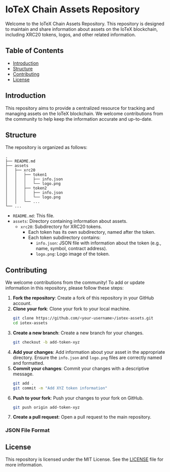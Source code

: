 # IoTeX Chain Assets Repository

Welcome to the IoTeX Chain Assets Repository. This repository is designed to maintain and share information about assets on the IoTeX blockchain, including XRC20 tokens, logos, and other related information.

## Table of Contents

- [Introduction](#introduction)
- [Structure](#structure)
- [Contributing](#contributing)
- [License](#license)

## Introduction

This repository aims to provide a centralized resource for tracking and managing assets on the IoTeX blockchain. We welcome contributions from the community to help keep the information accurate and up-to-date.

## Structure

The repository is organized as follows:

```
.
├── README.md
├── assets
│   ├── xrc20
│   │   ├── token1
│   │   │   ├── info.json
│   │   │   └── logo.png
│   │   ├── token2
│   │   │   ├── info.json
│   │   │   └── logo.png
│   │   └── ...
└── ...
```

- `README.md`: This file.
- `assets`: Directory containing information about assets.
  - `xrc20`: Subdirectory for XRC20 tokens.
    - Each token has its own subdirectory, named after the token.
    - Each token subdirectory contains:
      - `info.json`: JSON file with information about the token (e.g., name, symbol, contract address).
      - `logo.png`: Logo image of the token.

## Contributing

We welcome contributions from the community! To add or update information in this repository, please follow these steps:

1. **Fork the repository**: Create a fork of this repository in your GitHub account.
2. **Clone your fork**: Clone your fork to your local machine.
    ```sh
    git clone https://github.com/<your-username>/iotex-assets.git
    cd iotex-assets
    ```
3. **Create a new branch**: Create a new branch for your changes.
    ```sh
    git checkout -b add-token-xyz
    ```
4. **Add your changes**: Add information about your asset in the appropriate directory. Ensure the `info.json` and `logo.png` files are correctly named and formatted.
5. **Commit your changes**: Commit your changes with a descriptive message.
    ```sh
    git add .
    git commit -m "Add XYZ token information"
    ```
6. **Push to your fork**: Push your changes to your fork on GitHub.
    ```sh
    git push origin add-token-xyz
    ```
7. **Create a pull request**: Open a pull request to the main repository.

### JSON File Format



## License

This repository is licensed under the MIT License. See the [LICENSE](LICENSE) file for more information.
